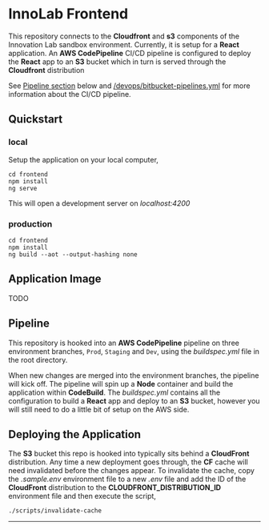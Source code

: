 # InnoLab Frontend

This repository connects to the **Cloudfront** and **s3** components of the Innovation Lab sandbox environment. Currently, it is setup for a **React** application. An **AWS CodePipeline** CI/CD pipeline is configured to deploy the **React** app to an **S3** bucket which in turn is served through the **Cloudfront** distribution

See [Pipeline section](#pipeline) below and [/devops/bitbucket-pipelines.yml](/devops/bitbucket-pipelines.yml) for more information about the CI/CD pipeline.

## Quickstart

### local

Setup the application on your local computer,

```shell
cd frontend
npm install
ng serve
```

This will open a development server on *localhost:4200*

### production

```shell
cd frontend
npm install
ng build --aot --output-hashing none
```

## Application Image
 
TODO

## Pipeline

This repository is hooked into an **AWS CodePipeline** pipeline on three environment branches, `Prod`,  `Staging` and `Dev`, using the *buildspec.yml* file in the root directory. 

When new changes are merged into the environment branches, the pipeline will kick off. The pipeline will spin up a **Node** container and build the application within **CodeBuild**. The *buildspec.yml* contains all the configuration to build a **React** app and deploy to an **S3** bucket, however you will still need to do a little bit of setup on the AWS side.



## Deploying the Application

The **S3** bucket this repo is hooked into typically sits behind a **CloudFront** distribution. Any time a new deployment goes through, the **CF** cache will need invalidated before the changes appear. To invalidate the cache, copy the *.sample.env* environment file to a new *.env* file and add the ID of the **CloudFront** distribution to the **CLOUDFRONT_DISTRIBUTION_ID** environment file and then execute the script,

```shell
./scripts/invalidate-cache
```

---
